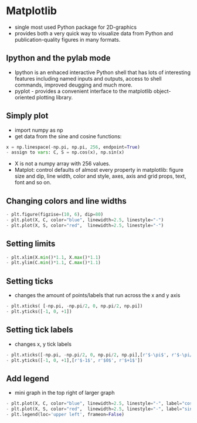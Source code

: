 # Matplotlib

- single most used Python package for 2D-graphics
- provides both a very quick way to visualize data from Python and publication-quality figures in many formats.

## Ipython and the pylab mode

- Ipython is an enhaced interactive Python shell that has lots of interesting features including named inputs and outputs, access to shell commands, improved deugging and much more. 
- pyplot - provides a convenient interface to the matplotlib object-oriented plotting library.

## Simply plot

- import numpy as np
- get data from the sine and cosine functions: 

```python
x = np.linespace(-np.pi, np.pi, 256, endpoint=True)
- assign to vars: C, S = np.cos(x), np.sin(x)
```

- X is not a numpy array with 256 values.
- Matplot: control defaults of almost every property in matplotlib: figure size and dip, line width, color and style, axes, axis and grid props, text, font and so on.

## Changing colors and line widths

```python
- plt.figure(figzise=(10, 6), dip=80)
- plt.plot(X, C, color="blue", linewidth=2.5, linestyle="-")
- plt.plot(X, S, color="red",  linewidth=2.5, linestyle="-")
```

## Setting limits

```python
- plt.xlim(X.min()*1.1, X.max()*1.1)
- plt.ylim(C.min()*1.1, C.max()*1.1)
```

## Setting ticks

- changes the amount of points/labels that run across the x and y axis

```python
- plt.xticks( [-np.pi, -np.pi/2, 0, np.pi/2, np.pi])
- plt.yticks([-1, 0, +1])
```

## Setting tick labels

- changes x, y tick labels

```python
- plt.xticks([-np.pi, -np.pi/2, 0, np.pi/2, np.pi],[r'$-\pi$', r'$-\pi/2$', r'$0$', r'$+\pi/2$', r'$+\pi$'])
- plt.yticks([-1, 0, +1],[r'$-1$', r'$0$', r'$+1$'])
```

## Add legend

- mini graph in the top right of larger graph

```python
- plt.plot(X, C, color="blue", linewidth=2.5, linestyle="-", label="cosine")
- plt.plot(X, S, color="red",  linewidth=2.5, linestyle="-", label="sine")
- plt.legend(loc='upper left', frameon=False)
```